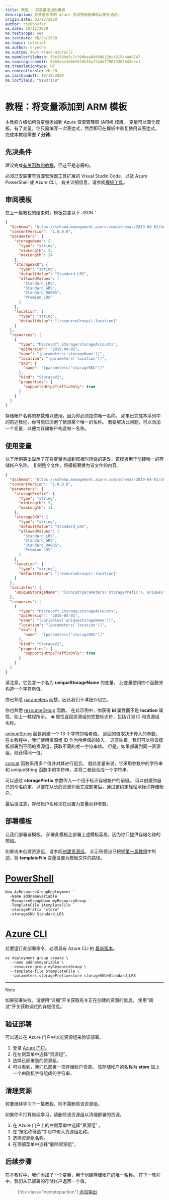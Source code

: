 ```yaml
---
title: 教程 - 将变量添加到模板
description: 将变量添加到 Azure 资源管理器模板以简化语法。
origin.date: 03/27/2020
author: rockboyfor
ms.date: 10/12/2020
ms.testscope: yes
ms.testdate: 08/24/2020
ms.topic: tutorial
ms.author: v-yeche
ms.custom: devx-track-azurecli
ms.openlocfilehash: f8e3399e5c7c39dbea80d8d612bc4915d4ad0747
ms.sourcegitcommit: 63b9abc3d062616b35af24ddf79679381043eec1
ms.translationtype: HT
ms.contentlocale: zh-CN
ms.lasthandoff: 10/10/2020
ms.locfileid: "91937160"
---
```

# <a name="tutorial-add-variables-to-your-arm-template"></a>教程：将变量添加到 ARM 模板

本教程介绍如何将变量添加到 Azure 资源管理器 (ARM) 模版。 变量可以简化模板。有了变量，你只需编写一次表达式，然后即可在模板中重复使用该表达式。 完成本教程需要 **7 分钟**。

## <a name="prerequisites"></a>先决条件

建议完成[有关函数的教程](template-tutorial-add-functions.md)，但这不是必需的。

必须已安装带有资源管理器工具扩展的 Visual Studio Code，以及 Azure PowerShell 或 Azure CLI。 有关详细信息，请参阅[模板工具](template-tutorial-create-first-template.md#get-tools)。

## <a name="review-template"></a>审阅模板

在上一篇教程的结束时，模板包含以下 JSON：

```json
{
  "$schema": "https://schema.management.azure.com/schemas/2019-04-01/deploymentTemplate.json#",
  "contentVersion": "1.0.0.0",
  "parameters": {
    "storageName": {
      "type": "string",
      "minLength": 3,
      "maxLength": 24
    },
    "storageSKU": {
      "type": "string",
      "defaultValue": "Standard_LRS",
      "allowedValues": [
        "Standard_LRS",
        "Standard_GRS",
        "Standard_RAGRS",
        "Premium_LRS"
      ]
    },
    "location": {
      "type": "string",
      "defaultValue": "[resourceGroup().location]"
    }
  },
  "resources": [
    {
      "type": "Microsoft.Storage/storageAccounts",
      "apiVersion": "2019-04-01",
      "name": "[parameters('storageName')]",
      "location": "[parameters('location')]",
      "sku": {
        "name": "[parameters('storageSKU')]"
      },
      "kind": "StorageV2",
      "properties": {
        "supportsHttpsTrafficOnly": true
      }
    }
  ]
}
```

存储帐户名称的参数难以使用，因为你必须提供唯一名称。 如果已完成本系列中的前述教程，你可能已厌倦了猜测某个唯一的名称。 若要解决此问题，可以添加一个变量，以便为存储帐户构造唯一名称。

## <a name="use-variable"></a>使用变量

以下示例突出显示了在将变量添加到模板时所做的更改，该模板用于创建唯一的存储帐户名称。 复制整个文件，将模板替换为该文件的内容。

```json
{
  "$schema": "https://schema.management.azure.com/schemas/2019-04-01/deploymentTemplate.json#",
  "contentVersion": "1.0.0.0",
  "parameters": {
    "storagePrefix": {
      "type": "string",
      "minLength": 3,
      "maxLength": 11
    },
    "storageSKU": {
      "type": "string",
      "defaultValue": "Standard_LRS",
      "allowedValues": [
        "Standard_LRS",
        "Standard_GRS",
        "Standard_RAGRS",
        "Premium_LRS"
      ]
    },
    "location": {
      "type": "string",
      "defaultValue": "[resourceGroup().location]"
    }
  },
  "variables": {
    "uniqueStorageName": "[concat(parameters('storagePrefix'), uniqueString(resourceGroup().id))]"
  },
  "resources": [
    {
      "type": "Microsoft.Storage/storageAccounts",
      "apiVersion": "2019-04-01",
      "name": "[variables('uniqueStorageName')]",
      "location": "[parameters('location')]",
      "sku": {
        "name": "[parameters('storageSKU')]"
      },
      "kind": "StorageV2",
      "properties": {
        "supportsHttpsTrafficOnly": true
      }
    }
  ]
}
```

请注意，它包含一个名为 **uniqueStorageName** 的变量。 此变量使用四个函数来构造一个字符串值。

你已熟悉 [parameters](template-functions-deployment.md#parameters) 函数，因此我们不详细介绍它。

你也熟悉 [resourceGroup](template-functions-resource.md#resourcegroup) 函数。 在此示例中，你获得 **id** 属性而不是 **location** 属性，如上一教程所示。 **id** 属性返回资源组的完整标识符，包括订阅 ID 和资源组名称。

[uniqueString](template-functions-string.md#uniquestring) 函数创建一个 13 个字符的哈希值。 返回的值取决于传入的参数。 在本教程中，我们使用资源组 ID 作为哈希值的输入。 这意味着，我们可以将该模板部署到不同的资源组，获取不同的唯一字符串值。 但是，如果部署到同一资源组，则获得同一值。

[concat](template-functions-string.md#concat) 函数采用多个值并对其进行组合。 就此变量来说，它采用参数中的字符串和 uniqueString 函数中的字符串，并将二者组合成一个字符串。

可以通过 **storagePrefix** 参数传入一个用于标识存储帐户的前缀。 可以创建你自己的命名约定，以便在从长的资源列表完成部署后，通过该约定轻松地标识存储帐户。

最后请注意，存储帐户名称现在设置为变量而非参数。

## <a name="deploy-template"></a>部署模板

让我们部署该模板。 部署此模板比部署上述模板容易，因为你只提供存储名称的前缀。

如果尚未创建资源组，请参阅[创建资源组](template-tutorial-create-first-template.md#create-resource-group)。 此示例假设已根据[第一篇教程](template-tutorial-create-first-template.md#deploy-template)中所述，将 **templateFile** 变量设置为模板文件的路径。

# <a name="powershell"></a>[PowerShell](#tab/azure-powershell)

```azurepowershell
New-AzResourceGroupDeployment `
  -Name addnamevariable `
  -ResourceGroupName myResourceGroup `
  -TemplateFile $templateFile `
  -storagePrefix "store" `
  -storageSKU Standard_LRS
```

# <a name="azure-cli"></a>[Azure CLI](#tab/azure-cli)

若要运行此部署命令，必须具有 Azure CLI 的 [最新版本](https://docs.azure.cn/cli/install-azure-cli)。

```azurecli
az deployment group create \
  --name addnamevariable \
  --resource-group myResourceGroup \
  --template-file $templateFile \
  --parameters storagePrefix=store storageSKU=Standard_LRS
```

---

> [!NOTE]
> 如果部署失败，请使用“详细”开关获取有关正在创建的资源的信息。 使用“调试”开关获取调试的详细信息。

## <a name="verify-deployment"></a>验证部署

可以通过在 Azure 门户中浏览资源组来验证部署。

1. 登录 [Azure 门户](https://portal.azure.cn)。
1. 在左侧菜单中选择“资源组”。 
1. 选择已部署到的资源组。
1. 可以看到，我们已部署一项存储帐户资源。 该存储帐户的名称为 **store** 加上一个由随机字符组成的字符串。

## <a name="clean-up-resources"></a>清理资源

若要继续学习下一篇教程，则不需删除该资源组。

如果你不打算继续学习，请删除该资源组以清理部署的资源。

1. 在 Azure 门户上的左侧菜单中选择“资源组”  。
2. 在“按名称筛选”字段中输入资源组名称。 
3. 选择资源组名称。
4. 在顶部菜单中选择“删除资源组”。 

## <a name="next-steps"></a>后续步骤

在本教程中，我们添加了一个变量，用于创建存储帐户的唯一名称。 在下一教程中，我们从已部署的存储帐户返回一个值。

> [!div class="nextstepaction"]
> [添加输出](template-tutorial-add-outputs.md)

<!-- Update_Description: update meta properties, wording update, update link -->